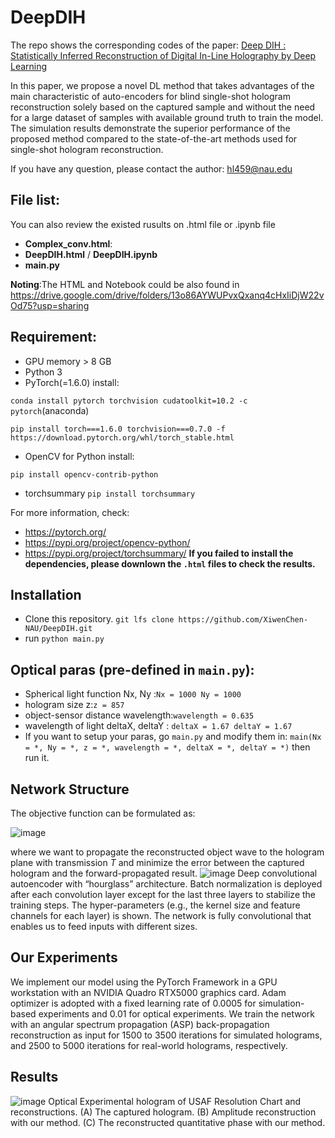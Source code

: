 # DeepDIH
The repo shows the corresponding codes of the paper: 
[Deep DIH : Statistically Inferred Reconstruction of Digital In-Line Holography by Deep Learning](https://arxiv.org/abs/2004.12231)

In this paper, we propose a novel DL method that takes advantages of the main characteristic of auto-encoders for blind single-shot hologram reconstruction solely based on the captured sample and without the need for a large dataset of samples with available ground truth to train the model. The simulation results demonstrate the superior performance of the proposed method compared to the state-of-the-art methods used for single-shot hologram reconstruction.

If you have any question, please contact the author: hl459@nau.edu
## File list:
You can also review the existed rusults on .html file or .ipynb file 
- **Complex_conv.html**:
- **DeepDIH.html** / **DeepDIH.ipynb** 
- **main.py**

**Noting**:The HTML and Notebook could be also found in https://drive.google.com/drive/folders/13o86AYWUPvxQxanq4cHxIiDjW22vOd75?usp=sharing
## Requirement:
- GPU memory > 8 GB
- Python 3
- PyTorch(=1.6.0) install:

`conda install pytorch torchvision cudatoolkit=10.2 -c pytorch`(anaconda)

`pip install torch===1.6.0 torchvision===0.7.0 -f https://download.pytorch.org/whl/torch_stable.html`

- OpenCV for Python install:

`pip install opencv-contrib-python`

- torchsummary
`pip install torchsummary`

For more information, check:
- https://pytorch.org/
- https://pypi.org/project/opencv-python/
- https://pypi.org/project/torchsummary/
**If you failed to install the dependencies, please downlown the `.html` files to check the results.**

## Installation
- Clone this repository.
`git lfs clone https://github.com/XiwenChen-NAU/DeepDIH.git`
- run
`python main.py`

## Optical paras (pre-defined in `main.py`):
- Spherical light function Nx, Ny :`Nx = 1000 Ny = 1000` 
- hologram size z:`z = 857`
- object-sensor distance wavelength:`wavelength = 0.635`
- wavelength of light deltaX, deltaY : `deltaX = 1.67 deltaY = 1.67`
- If you want to setup your paras, go `main.py` and modify them in:
`main(Nx = *, Ny = *, z = *, wavelength = *, deltaX = *, deltaY = *)`
then run it.
## Network Structure
The objective function can be formulated as:

![image](https://latex.codecogs.com/gif.latex?w%20=%20\mathop{\arg\min}_{w}%20\%20\%20\|%20H-T(f(H,w))\|_{2}^{2})

where we want to propagate the reconstructed object wave to the hologram plane with transmission $T$ and minimize the error between the captured hologram and the forward-propagated result.
![image](https://github.com/XiwenChen-NAU/DeepDIH/blob/master/Figures/fig4-2.jpg)
Deep convolutional autoencoder with “hourglass” architecture. Batch normalization is deployed after each convolution layer except for the last three layers to stabilize the training steps. The hyper-parameters (e.g., the kernel size and feature channels for each layer) is shown. The network is fully convolutional that enables us to feed inputs with different sizes.
## Our Experiments
We implement our model using the PyTorch Framework in a GPU workstation with an NVIDIA Quadro RTX5000 graphics card. Adam optimizer is adopted with a fixed learning rate of 0.0005 for simulation-based experiments and 0.01 for optical experiments. We train the network with an angular spectrum propagation (ASP) back-propagation reconstruction as input for 1500 to 3500 iterations for simulated holograms, and 2500 to 5000 iterations for real-world holograms, respectively.
## Results
![image](https://github.com/XiwenChen-NAU/DeepDIH/blob/master/Figures/fig12.jpg)
Optical Experimental hologram of USAF Resolution Chart and reconstructions. (A) The captured hologram. (B) Amplitude reconstruction with our method. (C) The reconstructed quantitative phase with our method.



